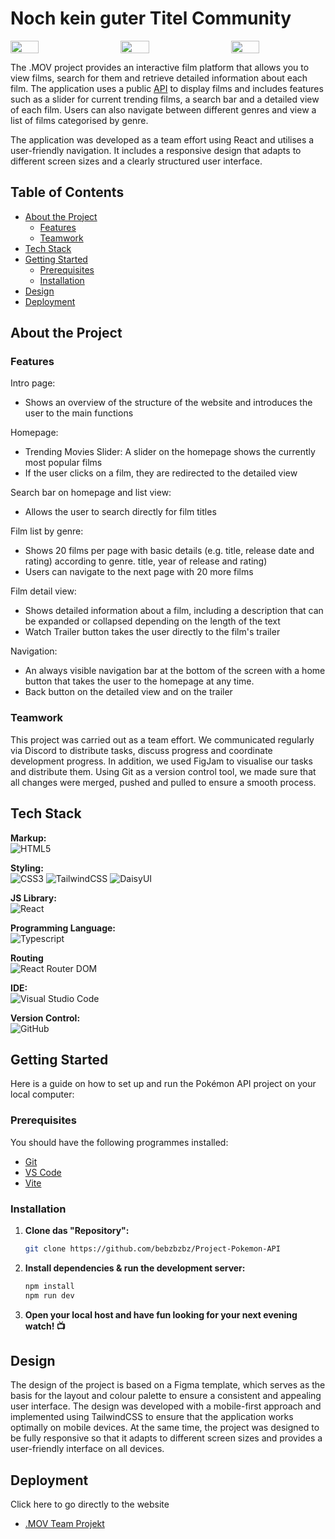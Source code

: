 # Noch kein guter Titel Community

<div style="display: flex; justify-content: space-between; align-items: center; width: 100%">
    <img style="width: 30%; height: auto; object-fit: contain" src="./public/images/Home.png">
    <img style="width: 30%; height: auto; object-fit: contain"  src="./public/images/List.png">
    <img style="width: 30%; height: auto; object-fit: contain"  src="./public/images/Detail.png">
</div>

The .MOV project provides an interactive film platform that allows you to view films, search for them and retrieve detailed information about each film. The application uses a public [API](https://developer.themoviedb.org/reference/intro/getting-started) to display films and includes features such as a slider for current trending films, a search bar and a detailed view of each film. Users can also navigate between different genres and view a list of films categorised by genre.

The application was developed as a team effort using React and utilises a user-friendly navigation. It includes a responsive design that adapts to different screen sizes and a clearly structured user interface.

## Table of Contents 

- [About the Project](about-the-project)
  - [Features](#features)
  - [Teamwork](#teamwork)
- [Tech Stack](#tech-stack)
- [Getting Started](#getting-started)
  - [Prerequisites](#prerequisites)
  - [Installation](#installation)
- [Design](#design)
- [Deployment](#deployment)

## About the Project

### Features

Intro page:
- Shows an overview of the structure of the website and introduces the user to the main functions

Homepage:
- Trending Movies Slider: A slider on the homepage shows the currently most popular films
- If the user clicks on a film, they are redirected to the detailed view

Search bar on homepage and list view: 
- Allows the user to search directly for film titles

Film list by genre: 
- Shows 20 films per page with basic details (e.g. title, release date and rating) according to genre. title, year of release and rating)
- Users can navigate to the next page with 20 more films

Film detail view:
- Shows detailed information about a film, including a description that can be expanded or collapsed depending on the length of the text
- Watch Trailer button takes the user directly to the film's trailer

Navigation:
- An always visible navigation bar at the bottom of the screen with a home button that takes the user to the homepage at any time.
- Back button on the detailed view and on the trailer

### Teamwork
This project was carried out as a team effort. We communicated regularly via Discord to distribute tasks, discuss progress and coordinate development progress. In addition, we used FigJam to visualise our tasks and distribute them. Using Git as a version control tool, we made sure that all changes were merged, pushed and pulled to ensure a smooth process.

## Tech Stack

**Markup:**  
![HTML5](https://img.shields.io/badge/html5-%23E34F26.svg?style=for-the-badge&logo=html5&logoColor=white)  

**Styling:**  
![CSS3](https://img.shields.io/badge/css3-%231572B6.svg?style=for-the-badge&logo=css3&logoColor=white)
![TailwindCSS](https://img.shields.io/badge/tailwindcss-%2338B2AC.svg?style=for-the-badge&logo=tailwind-css&logoColor=white) 
![DaisyUI](https://img.shields.io/badge/daisyUI-%233B82F6.svg?style=for-the-badge&logo=daisyui&logoColor=white)  

**JS Library:**  
![React](https://img.shields.io/badge/React-20232A?style=for-the-badge&logo=react&logoColor=61DAFB)  

**Programming Language:**  
![Typescript](https://img.shields.io/badge/TypeScript-007ACC?style=for-the-badge&logo=typescript&logoColor=white)  

**Routing**  
![React Router DOM](https://img.shields.io/badge/React_Router_DOM-%23CA4245.svg?style=for-the-badge&logo=react-router&logoColor=white)  

**IDE:**  
![Visual Studio Code](https://img.shields.io/badge/Visual%20Studio%20Code-0078d7.svg?style=for-the-badge&logo=visual-studio-code&logoColor=white)  

**Version Control:**  
![GitHub](https://img.shields.io/badge/github-%23121011.svg?style=for-the-badge&logo=github&logoColor=white)  


## Getting Started

Here is a guide on how to set up and run the Pokémon API project on your local computer:

### Prerequisites

You should have the following programmes installed:

- [Git](https://git-scm.com/)
- [VS Code](https://code.visualstudio.com/download)
- [Vite](https://v5.vite.dev/guide/)

### Installation

1. **Clone das "Repository":**
   ```bash
   git clone https://github.com/bebzbzbz/Project-Pokemon-API
   ```

2. **Install dependencies & run the development server:**
   ```bash
   npm install
   npm run dev
   ```

3. **Open your local host and have fun looking for your next evening watch! 📺** 

## Design

The design of the project is based on a Figma template, which serves as the basis for the layout and colour palette to ensure a consistent and appealing user interface. The design was developed with a mobile-first approach and implemented using TailwindCSS to ensure that the application works optimally on mobile devices. At the same time, the project was designed to be fully responsive so that it adapts to different screen sizes and provides a user-friendly interface on all devices.

## Deployment

Click here to go directly to the website
- [.MOV Team Projekt](https://mov-react-project.vercel.app/)